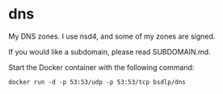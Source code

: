 # dns

My DNS zones. I use nsd4, and some of my zones are signed.

If you would like a subdomain, please read SUBDOMAIN.md.

Start the Docker container with the following command:

`docker run -d -p 53:53/udp -p 53:53/tcp bsdlp/dns`
